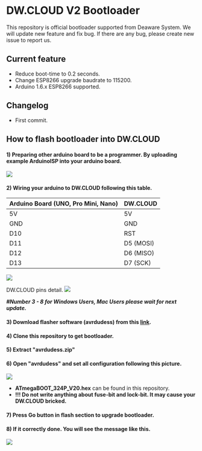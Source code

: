 # DW.CLOUD V2 Bootloader
This repository is official bootloader supported from Deaware System. We will update new feature and fix bug. If there are any bug, please create new issue to report us.

## Current feature
- Reduce boot-time to 0.2 seconds.
- Change ESP8266 upgrade baudrate to 115200.
- Arduino 1.6.x ESP8266 supported.

## Changelog
- First commit.

## How to flash bootloader into DW.CLOUD
#### 1) Preparing other arduino board to be a programmer. By uploading example ArduinoISP into your arduino board.
 ![](http://128.199.203.210/dwcloud_support/images/open_example_arduinoisp.png)

#### 2) Wiring your arduino to DW.CLOUD following this table.


| Arduino Board (UNO, Pro Mini, Nano) | DW.CLOUD |
| ------------- | ----------- |
| 5V | 5V |
| GND | GND |
| D10 | RST |
| D11 | D5 (MOSI) |
| D12 | D6 (MISO) |
| D13 | D7 (SCK) |


![](http://128.199.203.210/dwcloud_support/images/wiring_uno.png)

DW.CLOUD pins detail.
![](http://128.199.203.210/dwcloud_support/images/dw_cloud2_pinout.png)

***#Number 3 - 8 for Windows Users, Mac Users please wait for next update.***

#### 3) Download flasher software (avrdudess) from this [link](http://128.199.203.210/dwcloud_support/downloads/avrdudess.zip).

#### 4) Clone this repository to get bootloader.
#### 5) Extract **"avrdudess.zip"**
#### 6) Open **"avrdudess"** and set all configuration following this picture.
![](http://128.199.203.210/dwcloud_support/images/avrdudess_upgrade_dwcloud.png)
- **ATmegaBOOT_324P_V20.hex** can be found in this repository.
- **!!! Do not write anything about fuse-bit and lock-bit. It may cause your DW.CLOUD bricked.**

#### 7) Press Go button in **flash section** to upgrade bootloader.
#### 8) If it correctly done. You will see the message like this.
![](http://128.199.203.210/dwcloud_support/images/avrdudess_finish_output.png)
